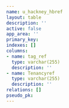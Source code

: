 ```yaml
---
name: u_hackney_hbref
layout: table
description: ''
active: false
app_area: ''
primary_key: 
indexes: []
columns:
- name: tag_ref
  type: varchar(255)
  description: ''
- name: Tenancyref
  type: varchar(255)
  description: ''
relations: []
pseudo_pk: 
---
```


